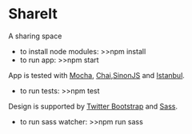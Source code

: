 # ShareIt
A sharing space

- to install node modules: >>npm install
- to run app: >>npm start

App is tested with [Mocha](https://mochajs.org/ "Mocha"), [Chai](http://chaijs.com/ "Chai"),[SinonJS](http://sinonjs.org/ "SinonJS") and [Istanbul](https://www.npmjs.com/package/istanbul/ "Istanbul").

- to run tests: >>npm test

Design is supported by [Twitter Bootstrap](http://getbootstrap.com/ "Twitter Bootstrap") and [Sass](http://sass-lang.com/ "Sass").

- to run sass watcher: >>npm run sass
